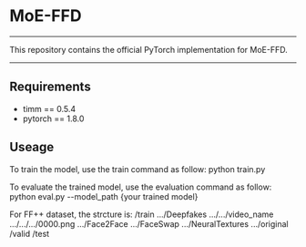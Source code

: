 # MoE-FFD

------
This repository contains the official PyTorch implementation for MoE-FFD.

------

## Requirements
- timm == 0.5.4
- pytorch == 1.8.0

## Useage
To train the model, use the train command as follow:
python train.py

To evaluate the trained model, use the evaluation command as follow:
python eval.py --model_path {your trained model}

For FF++ dataset, the strcture is:
/train
.../Deepfakes
.../.../video_name
.../.../.../0000.png
.../Face2Face
.../FaceSwap
.../NeuralTextures
.../original
/valid
/test
      
